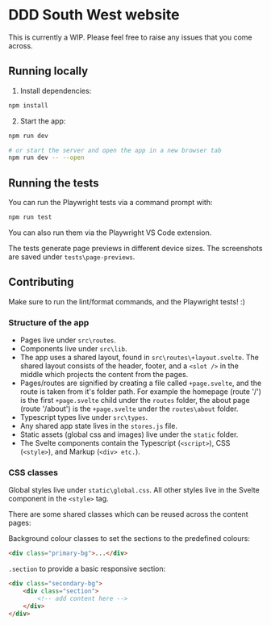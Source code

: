 # DDD South West website

This is currently a WIP. Please feel free to raise any issues that you come across.

## Running locally

1. Install dependencies:

```bash
npm install
```

2. Start the app:

```bash
npm run dev

# or start the server and open the app in a new browser tab
npm run dev -- --open
```

## Running the tests

You can run the Playwright tests via a command prompt with:

```bash
npm run test
```

You can also run them via the Playwright VS Code extension.

The tests generate page previews in different device sizes. The screenshots are saved under `tests\page-previews`.

## Contributing

Make sure to run the lint/format commands, and the Playwright tests! :)

### Structure of the app

- Pages live under `src\routes`.
- Components live under `src\lib`.
- The app uses a shared layout, found in `src\routes\+layout.svelte`. The shared layout consists of the header, footer, and a `<slot />` in the middle which projects the content from the pages.
- Pages/routes are signified by creating a file called `+page.svelte`, and the route is taken from it's folder path. For example the homepage (route '/') is the first `+page.svelte` child under the `routes` folder, the about page (route '/about') is the `+page.svelte` under the `routes\about` folder.
- Typescript types live under `src\types`.
- Any shared app state lives in the `stores.js` file.
- Static assets (global css and images) live under the `static` folder.
- The Svelte components contain the Typescript (`<script>`), CSS (`<style>`), and Markup (`<div> etc.`).

### CSS classes

Global styles live under `static\global.css`. All other styles live in the Svelte component in the `<style>` tag.

There are some shared classes which can be reused across the content pages:

Background colour classes to set the sections to the predefined colours:

```html
<div class="primary-bg">...</div>
```

`.section` to provide a basic responsive section:

```html
<div class="secondary-bg">
	<div class="section">
		<!-- add content here -->
	</div>
</div>
```

